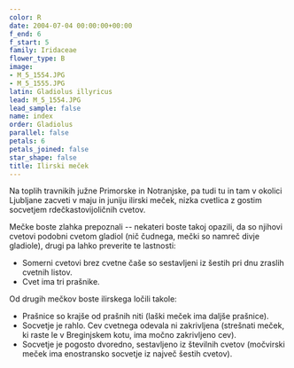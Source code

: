 ```yaml
---
color: R
date: 2004-07-04 00:00:00+00:00
f_end: 6
f_start: 5
family: Iridaceae
flower_type: B
image:
- M_5_1554.JPG
- M_5_1555.JPG
latin: Gladiolus illyricus
lead: M_5_1554.JPG
lead_sample: false
name: index
order: Gladiolus
parallel: false
petals: 6
petals_joined: false
star_shape: false
title: Ilirski meček
---
```

Na toplih travnikih južne Primorske in Notranjske, pa tudi tu in tam v okolici Ljubljane zacveti v maju in juniju ilirski meček, nizka cvetlica z gostim socvetjem rdečkastovijoličnih cvetov.

Mečke boste zlahka prepoznali -- nekateri boste takoj opazili, da so njihovi cvetovi podobni cvetom gladiol (nič čudnega, mečki so namreč divje gladiole), drugi pa lahko preverite te lastnosti:

-   Somerni cvetovi brez cvetne čaše so sestavljeni iz šestih pri dnu zraslih cvetnih listov.
-   Cvet ima tri prašnike.

Od drugih mečkov boste ilirskega ločili takole:

-   Prašnice so krajše od prašnih niti (laški meček ima daljše prašnice).
-   Socvetje je rahlo. Cev cvetnega odevala ni zakrivljena (strešnati meček, ki raste le v Breginjskem kotu, ima močno zakrivljeno cev).
-   Socvetje je pogosto dvoredno, sestavljeno iz številnih cvetov (močvirski meček ima enostransko socvetje iz največ šestih cvetov).
